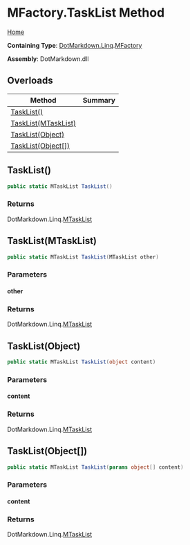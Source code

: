 # MFactory\.TaskList Method

[Home](../../../../README.md)

**Containing Type**: [DotMarkdown.Linq](../../README.md)\.[MFactory](../README.md)

**Assembly**: DotMarkdown\.dll

## Overloads

| Method | Summary |
| ------ | ------- |
| [TaskList()](#DotMarkdown_Linq_MFactory_TaskList) | |
| [TaskList(MTaskList)](#DotMarkdown_Linq_MFactory_TaskList_DotMarkdown_Linq_MTaskList_) | |
| [TaskList(Object)](#DotMarkdown_Linq_MFactory_TaskList_System_Object_) | |
| [TaskList(Object\[\])](#DotMarkdown_Linq_MFactory_TaskList_System_Object___) | |

## TaskList\(\)<a name="DotMarkdown_Linq_MFactory_TaskList"></a>

```csharp
public static MTaskList TaskList()
```

### Returns

DotMarkdown\.Linq\.[MTaskList](../../MTaskList/README.md)

## TaskList\(MTaskList\)<a name="DotMarkdown_Linq_MFactory_TaskList_DotMarkdown_Linq_MTaskList_"></a>

```csharp
public static MTaskList TaskList(MTaskList other)
```

### Parameters

#### other

### Returns

DotMarkdown\.Linq\.[MTaskList](../../MTaskList/README.md)

## TaskList\(Object\)<a name="DotMarkdown_Linq_MFactory_TaskList_System_Object_"></a>

```csharp
public static MTaskList TaskList(object content)
```

### Parameters

#### content

### Returns

DotMarkdown\.Linq\.[MTaskList](../../MTaskList/README.md)

## TaskList\(Object\[\]\)<a name="DotMarkdown_Linq_MFactory_TaskList_System_Object___"></a>

```csharp
public static MTaskList TaskList(params object[] content)
```

### Parameters

#### content

### Returns

DotMarkdown\.Linq\.[MTaskList](../../MTaskList/README.md)

